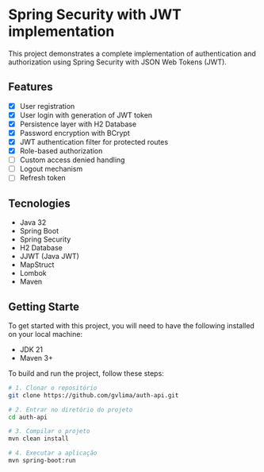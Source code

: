 # Spring Security with JWT implementation
This project demonstrates a complete implementation of authentication and authorization using Spring Security with JSON Web Tokens (JWT).

## Features
- [x] User registration
- [x] User login with generation of JWT token
- [x] Persistence layer with H2 Database
- [x] Password encryption with BCrypt
- [x] JWT authentication filter for protected routes
- [x] Role-based authorization
- [ ] Custom access denied handling
- [ ] Logout mechanism
- [ ] Refresh token

## Tecnologies
- Java 32
- Spring Boot
- Spring Security
- H2 Database
- JJWT (Java JWT)
- MapStruct
- Lombok
- Maven

## Getting Starte
To get started with this project, you will need to have the following installed on your local machine:

- JDK 21
- Maven 3+

To build and run the project, follow these steps:

```bash
# 1. Clonar o repositório
git clone https://github.com/gvlima/auth-api.git

# 2. Entrar no diretório do projeto
cd auth-api

# 3. Compilar o projeto
mvn clean install

# 4. Executar a aplicação
mvn spring-boot:run
```


